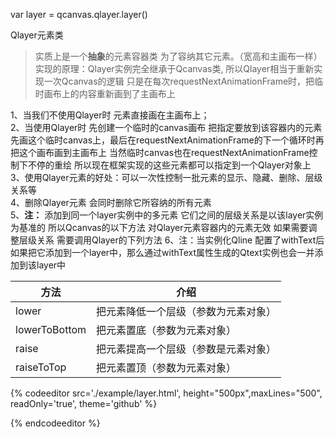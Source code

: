 var layer = qcanvas.qlayer.layer\(\)

Qlayer元素类

> 实质上是一个**抽象**的元素容器类 为了容纳其它元素。（宽高和主画布一样）  
> 实现的原理：Qlayer实例完全继承于Qcanvas类, 所以Qlayer相当于重新实现一次Qcanvas的逻辑  只是在每次requestNextAnimationFrame时，把临时画布上的内容重新画到了主画布上

1、当我们不使用Qlayer时 元素直接画在主画布上；  
2、当使用Qlayer时 先创建一个临时的canvas画布 把指定要放到该容器内的元素先画这个临时canvas上，最后在requestNextAnimationFrame的下一个循环时再把这个画布画到主画布上  当然临时canvas也在requestNextAnimationFrame控制下不停的重绘 所以现在框架实现的这些元素都可以指定到一个Qlayer对象上
3、使用Qlayer元素的好处：可以一次性控制一批元素的显示、隐藏、删除、层级关系等  
4、删除Qlayer元素 会同时删除它所容纳的所有元素  
5、**注：** 添加到同一个layer实例中的多元素 它们之间的层级关系是以该layer实例为基准的 所以Qcanvas的以下方法 对Qlayer元素容器内的元素无效 如果需要调整层级关系 需要调用Qlayer的下列方法
6、注：当实例化Qline 配置了withText后 如果把它添加到一个layer中，那么通过withText属性生成的Qtext实例也会一并添加到该layer中

| 方法          | 介绍                                 |
| ------------- | ------------------------------------ |
| lower         | 把元素降低一个层级（参数为元素对象） |
| lowerToBottom | 把元素置底（参数为元素对象）         |
| raise         | 把元素提高一个层级（参数是元素对象） |
| raiseToTop    | 把元素置顶（参数为元素对象）         |

{% codeeditor   src='./example/layer.html', height="500px",maxLines="500", readOnly='true', theme='github' %}

{% endcodeeditor %}